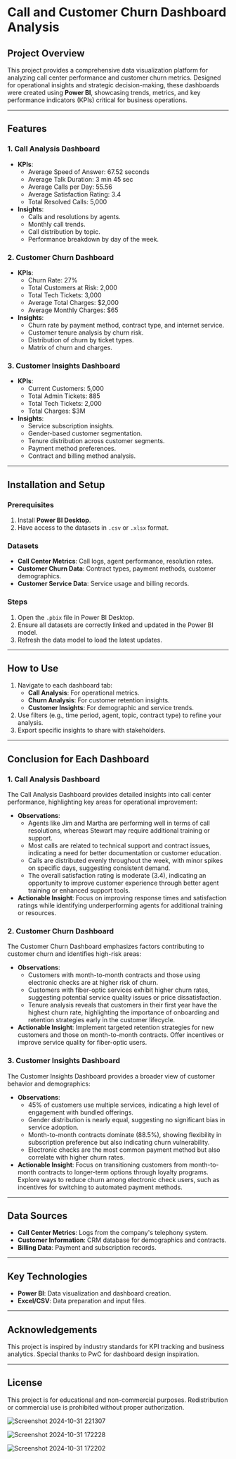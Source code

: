 # Call and Customer Churn Dashboard Analysis

## Project Overview
This project provides a comprehensive data visualization platform for analyzing call center performance and customer churn metrics. Designed for operational insights and strategic decision-making, these dashboards were created using **Power BI**, showcasing trends, metrics, and key performance indicators (KPIs) critical for business operations.

---

## Features

### **1. Call Analysis Dashboard**
- **KPIs**:
  - Average Speed of Answer: 67.52 seconds
  - Average Talk Duration: 3 min 45 sec
  - Average Calls per Day: 55.56
  - Average Satisfaction Rating: 3.4
  - Total Resolved Calls: 5,000
- **Insights**:
  - Calls and resolutions by agents.
  - Monthly call trends.
  - Call distribution by topic.
  - Performance breakdown by day of the week.

### **2. Customer Churn Dashboard**
- **KPIs**:
  - Churn Rate: 27%
  - Total Customers at Risk: 2,000
  - Total Tech Tickets: 3,000
  - Average Total Charges: $2,000
  - Average Monthly Charges: $65
- **Insights**:
  - Churn rate by payment method, contract type, and internet service.
  - Customer tenure analysis by churn risk.
  - Distribution of churn by ticket types.
  - Matrix of churn and charges.

### **3. Customer Insights Dashboard**
- **KPIs**:
  - Current Customers: 5,000
  - Total Admin Tickets: 885
  - Total Tech Tickets: 2,000
  - Total Charges: $3M
- **Insights**:
  - Service subscription insights.
  - Gender-based customer segmentation.
  - Tenure distribution across customer segments.
  - Payment method preferences.
  - Contract and billing method analysis.

---

## Installation and Setup

### **Prerequisites**
1. Install **Power BI Desktop**.
2. Have access to the datasets in `.csv` or `.xlsx` format.

### **Datasets**
- **Call Center Metrics**: Call logs, agent performance, resolution rates.
- **Customer Churn Data**: Contract types, payment methods, customer demographics.
- **Customer Service Data**: Service usage and billing records.

### **Steps**
1. Open the `.pbix` file in Power BI Desktop.
2. Ensure all datasets are correctly linked and updated in the Power BI model.
3. Refresh the data model to load the latest updates.

---

## How to Use

1. Navigate to each dashboard tab:
   - **Call Analysis**: For operational metrics.
   - **Churn Analysis**: For customer retention insights.
   - **Customer Insights**: For demographic and service trends.
2. Use filters (e.g., time period, agent, topic, contract type) to refine your analysis.
3. Export specific insights to share with stakeholders.

---

## Conclusion for Each Dashboard

### **1. Call Analysis Dashboard**
The Call Analysis Dashboard provides detailed insights into call center performance, highlighting key areas for operational improvement:
- **Observations**:
  - Agents like Jim and Martha are performing well in terms of call resolutions, whereas Stewart may require additional training or support.
  - Most calls are related to technical support and contract issues, indicating a need for better documentation or customer education.
  - Calls are distributed evenly throughout the week, with minor spikes on specific days, suggesting consistent demand.
  - The overall satisfaction rating is moderate (3.4), indicating an opportunity to improve customer experience through better agent training or enhanced support tools.
- **Actionable Insight**: Focus on improving response times and satisfaction ratings while identifying underperforming agents for additional training or resources.

### **2. Customer Churn Dashboard**
The Customer Churn Dashboard emphasizes factors contributing to customer churn and identifies high-risk areas:
- **Observations**:
  - Customers with month-to-month contracts and those using electronic checks are at higher risk of churn.
  - Customers with fiber-optic services exhibit higher churn rates, suggesting potential service quality issues or price dissatisfaction.
  - Tenure analysis reveals that customers in their first year have the highest churn rate, highlighting the importance of onboarding and retention strategies early in the customer lifecycle.
- **Actionable Insight**: Implement targeted retention strategies for new customers and those on month-to-month contracts. Offer incentives or improve service quality for fiber-optic users.

### **3. Customer Insights Dashboard**
The Customer Insights Dashboard provides a broader view of customer behavior and demographics:
- **Observations**:
  - 45% of customers use multiple services, indicating a high level of engagement with bundled offerings.
  - Gender distribution is nearly equal, suggesting no significant bias in service adoption.
  - Month-to-month contracts dominate (88.5%), showing flexibility in subscription preference but also indicating churn vulnerability.
  - Electronic checks are the most common payment method but also correlate with higher churn rates.
- **Actionable Insight**: Focus on transitioning customers from month-to-month contracts to longer-term options through loyalty programs. Explore ways to reduce churn among electronic check users, such as incentives for switching to automated payment methods.

---

## Data Sources
- **Call Center Metrics**: Logs from the company's telephony system.
- **Customer Information**: CRM database for demographics and contracts.
- **Billing Data**: Payment and subscription records.

---

## Key Technologies
- **Power BI**: Data visualization and dashboard creation.
- **Excel/CSV**: Data preparation and input files.

---

## Acknowledgements
This project is inspired by industry standards for KPI tracking and business analytics. Special thanks to PwC for dashboard design inspiration.

---

## License
This project is for educational and non-commercial purposes. Redistribution or commercial use is prohibited without proper authorization.


![Screenshot 2024-10-31 221307](https://github.com/user-attachments/assets/108dce60-0366-4214-8d60-36d102d4795b)

![Screenshot 2024-10-31 172228](https://github.com/user-attachments/assets/ec43817f-a852-4033-8402-84b7ce0b2f3f)

![Screenshot 2024-10-31 172202](https://github.com/user-attachments/assets/ec6d76db-1125-458b-b218-6a8307da0b2a)
